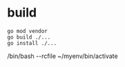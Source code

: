 # build

```
go mod vendor
go build ./...
go install ./...
```

/bin/bash --rcfile ~/myenv/bin/activate